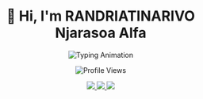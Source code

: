 <!-- Header -->
<h1 align="center">👋 Hi, I'm RANDRIATINARIVO Njarasoa Alfa</h1>

<!-- Typing Animation -->
<p align="center">
  <img src="https://readme-typing-svg.herokuapp.com?font=Fira+Code&size=24&pause=1000&center=true&vCenter=true&width=600&lines=Web+Developer+%26+Tech+Enthusiast;Always+learning+something+new;Let's+build+cool+stuff+together!" alt="Typing Animation" />
</p>

<!-- Profile Views -->
<p align="center">
  <img src="https://komarev.com/ghpvc/?username=AlfaNjara&label=Profile%20views&color=0e75b6&style=flat" alt="Profile Views" />
</p>

<!-- Contact Links -->
<p align="center">
  <a href="https://wa.me/+261343107514" target="_blank">
    <img src="https://img.shields.io/badge/WhatsApp-25D366?style=for-the-badge&logo=whatsapp&logoColor=white&labelColor=128C7E" />
  </a>
  <a href="https://facebook.com/alfanjara4" target="_blank">
    <img src="https://img.shields.io/badge/Facebook-1877F2?style=for-the-badge&logo=facebook&logoColor=white&labelColor=145DBF" />
  </a>
  <a href="mailto:alfanjara@gmail.com">
    <img src="https://img.shields.io/badge/Email-D14836?style=for-the-badge&logo=gmail&logoColor=white&labelColor=B3302D" />
  </a>
</p>
